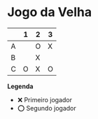# Jogo da Velha

|   | 1 | 2 | 3 |
|---|---|---|---|
| A |   | O | X |
| B |   | X |   |
| C | O | X | O |

**Legenda**

- ❌ Primeiro jogador 
- ⭕ Segundo jogador